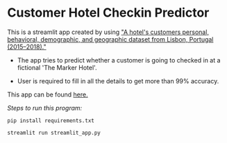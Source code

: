 # Customer Hotel Checkin Predictor


This is a streamlit app created by using ["A hotel's customers personal, behavioral, demographic, and geographic dataset from Lisbon, Portugal (2015–2018)."]()

* The app tries to predict whether a customer is going to checked in at a fictional 'The Marker Hotel'.

* User is required to fill in all the details to get more than 99% accuracy.


This app can be found [here.](https://kanishk-kumar-hotel-cust-cls-bookings-app-g21tc9.streamlitapp.com/)

*Steps to run this program:*

```
pip install requirements.txt 

streamlit run streamlit_app.py
```
